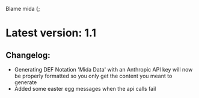 Blame mida {;

# Latest version: 1.1

## Changelog:
- Generating DEF Notation 'Mida Data' with an Anthropic API key will now be properly formatted so you only get the content you meant to generate
- Added some easter egg messages when the api calls fail
